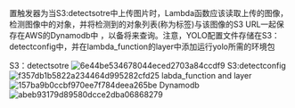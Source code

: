 置触发器为当S3:detectsotre中上传图片时，Lambda函数应该读取上传的图像，检测图像中的对象，并将检测到的对象列表(称为标签)与该图像的S3 URL一起保存在AWS的Dynamodb中 ，以备将来查询。注意，YOLO配置文件存储在S3：detectconfig中，并在lambda_function的layer中添加运行yolo所需的环境包

S3：detectsotre
![6e44be534678044eced2703a84ccdf9](https://github.com/cuixh0/aws-cognito-tutorial-complete/assets/75778123/00334273-9448-43c9-a19d-4cfd9b3a9fb5)
S3:detectconfig
![f357db1b5822a234464d995282cfd25](https://github.com/cuixh0/aws-cognito-tutorial-complete/assets/75778123/f0cdf9d2-d21a-43d1-99b6-5a69c55f4eef)
labda_function and layer
![157ba9b0ccbf970ee7f784deea265be](https://github.com/cuixh0/aws-cognito-tutorial-complete/assets/75778123/1d9e4760-4ba6-4843-84e2-c2dc7014d450)
Dynamodb
![abeb93179d89580dcce2dba06868279](https://github.com/cuixh0/aws-cognito-tutorial-complete/assets/75778123/865c6014-45a9-433e-8344-e3332a09b6b7)
